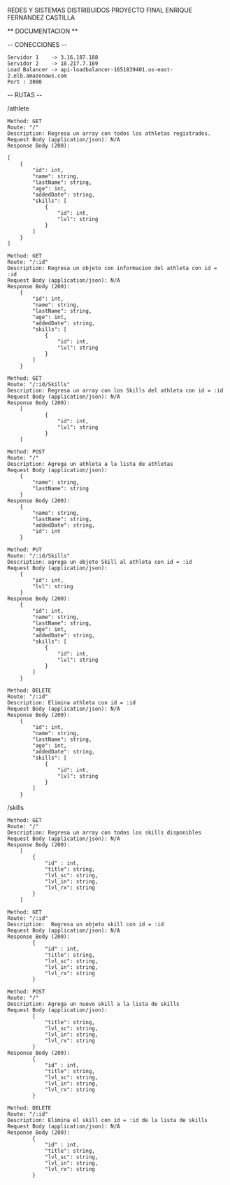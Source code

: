 REDES Y SISTEMAS DISTRIBUIDOS
PROYECTO FINAL
ENRIQUE FERNANDEZ CASTILLA

** DOCUMENTACION **

-- CONECCIONES --

    Servidor 1    -> 3.16.187.188
    Servidor 2    -> 18.217.7.169
    Load Balancer -> api-loadbalancer-1651839401.us-east-2.elb.amazonaws.com
    Port : 3000

-- RUTAS --

/athlete

    Method: GET
    Route: "/" 
    Description: Regresa un array con todos los athletas registrados.
    Request Body (application/json): N/A
    Response Body (200): 
 
    [
        {
            "id": int,
            "name": string,
            "lastName": string,
            "age": int,
            "addedDate": string,
            "skills": [
                {
                    "id": int,
                    "lvl": string
                }
            ]
        }
    ]

    Method: GET
    Route: "/:id" 
    Description: Regresa un objeto con informacion del athleta con id = :id
    Request Body (application/json): N/A
    Response Body (200): 
        {
            "id": int,
            "name": string,
            "lastName": string,
            "age": int,
            "addedDate": string,
            "skills": [
                {
                    "id": int,
                    "lvl": string
                }
            ]
        }

    Method: GET
    Route: "/:id/Skills" 
    Description: Regresa un array con los Skills del athleta con id = :id
    Request Body (application/json): N/A
    Response Body (200): 
        [
                {
                    "id": int,
                    "lvl": string
                }
        [
 
    Method: POST
    Route: "/" 
    Description: Agrega un athleta a la lista de athletas
    Request Body (application/json): 
        {
            "name": string,
            "lastName": string
        }
    Response Body (200): 
        {
            "name": string,
            "lastName": string,
            "addedDate": string,
            "id": int
        }

    Method: PUT
    Route: "/:id/Skills" 
    Description: agrega un objeto Skill al athleta con id = :id
    Request Body (application/json): 
        {
            "id": int,
            "lvl": string
        }
    Response Body (200): 
        {
            "id": int,
            "name": string,
            "lastName": string,
            "age": int,
            "addedDate": string,
            "skills": [
                {
                    "id": int,
                    "lvl": string
                }
            ]
        }

    Method: DELETE
    Route: "/:id" 
    Description: Elimina athleta con id = :id
    Request Body (application/json): N/A
    Response Body (200): 
        {
            "id": int,
            "name": string,
            "lastName": string,
            "age": int,
            "addedDate": string,
            "skills": [
                {
                    "id": int,
                    "lvl": string
                }
            ]
        }

/skills

    Method: GET
    Route: "/" 
    Description: Regresa un array con todos los skills disponibles
    Request Body (application/json): N/A
    Response Body (200): 
        [
            {
                "id" : int,
                "title": string,
                "lvl_sc": string,
                "lvl_in": string,
                "lvl_rx": string
            }
        ]

    Method: GET
    Route: "/:id" 
    Description:  Regresa un objeto skill con id = :id
    Request Body (application/json): N/A
    Response Body (200): 
            {
                "id" : int,
                "title": string,
                "lvl_sc": string,
                "lvl_in": string,
                "lvl_rx": string
            }

    Method: POST
    Route: "/" 
    Description: Agrega un nuevo skill a la lista de skills 
    Request Body (application/json): 
            {
                "title": string,
                "lvl_sc": string,
                "lvl_in": string,
                "lvl_rx": string
            }
    Response Body (200): 
            {
                "id" : int,
                "title": string,
                "lvl_sc": string,
                "lvl_in": string,
                "lvl_rx": string
            }

    Method: DELETE
    Route: "/:id" 
    Description: Elimina el skill con id = :id de la lista de skills 
    Request Body (application/json): N/A
    Response Body (200): 
            {
                "id" : int,
                "title": string,
                "lvl_sc": string,
                "lvl_in": string,
                "lvl_rx": string
            }
        


